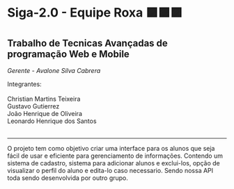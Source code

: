 # Siga-2.0 - Equipe Roxa 🟪🟪🟪

## Trabalho de Tecnicas Avançadas de programação Web e Mobile

*Gerente - Avalone Silva Cabrera*

Integrantes:</br>
</br>
Christian Martins Teixeira</br>
Gustavo Gutierrez</br>
João Henrique de Oliveira </br>
Leonardo Henrique dos Santos
</br>
</br>
***
O projeto tem como objetivo criar uma interface para os alunos que seja fácil de usar e eficiente para gerenciamento de informações. Contendo um sistema de cadastro, sistema para adicionar alunos e exclui-los, opção de visualizar o perfil do aluno e edita-lo caso necessario. Sendo nossa API toda sendo desenvolvida por outro grupo. 

